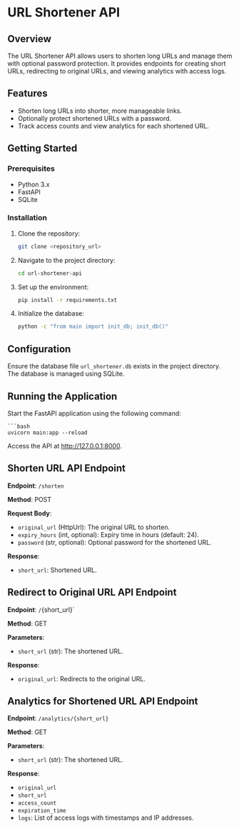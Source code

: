 # URL Shortener API

## Overview
The URL Shortener API allows users to shorten long URLs and manage them with optional password protection. It provides endpoints for creating short URLs, redirecting to original URLs, and viewing analytics with access logs.

## Features
- Shorten long URLs into shorter, more manageable links.
- Optionally protect shortened URLs with a password.
- Track access counts and view analytics for each shortened URL.

## Getting Started

### Prerequisites
- Python 3.x
- FastAPI
- SQLite

### Installation

1. Clone the repository:
   ```bash
   git clone <repository_url>
2. Navigate to the project directory:
     ```bash
   cd url-shortener-api
3. Set up the environment:
     ```bash
   pip install -r requirements.txt
4. Initialize the database:
     ```bash
   python -c "from main import init_db; init_db()"
     
## Configuration
Ensure the database file `url_shortener.db` exists in the project directory. The database is managed using SQLite.

## Running the Application
Start the FastAPI application using the following command:

    ```bash
    uvicorn main:app --reload 
    
Access the API at http://127.0.0.1:8000.


## Shorten URL API Endpoint

**Endpoint**: `/shorten`

**Method**: POST

**Request Body**:

- `original_url` (HttpUrl): The original URL to shorten.
- `expiry_hours` (int, optional): Expiry time in hours (default: 24).
- `password` (str, optional): Optional password for the shortened URL.

**Response**:

- `short_url`: Shortened URL.

## Redirect to Original URL API Endpoint

**Endpoint**: `/`{short_url}`

**Method**: GET

**Parameters**:

- `short_url` (str): The shortened URL.

**Response**:

- `original_url`: Redirects to the original URL.

## Analytics for Shortened URL API Endpoint

**Endpoint**: `/analytics/{short_url}`

**Method**: GET

**Parameters**:

- `short_url` (str): The shortened URL.

**Response**:

- `original_url`
- `short_url`
- `access_count`
- `expiration_time`
- `logs`: List of access logs with timestamps and IP addresses.



    
    


